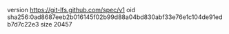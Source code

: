 version https://git-lfs.github.com/spec/v1
oid sha256:0ad8687eeb2b016145f02b99d88a04bd830abf33e76e1c104de91edb7d7c22e3
size 20457
